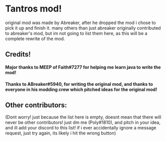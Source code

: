 # Tantros mod!
original mod was made by Abreaker, after he dropped the mod i chose to pick it up and finish it. many others than just abreaker originally contributed to abreaker's mod, but im not going to list them here, as this will be a complete rewrite of the mod. 

## Credits!

#### Major thanks to MEEP of Faith#7277 for helping me learn java to write the mod!

#### Thanks to ABreaker#5940, for writing the original mod, and thanks to everyone in his modding crew which pitched ideas for the original mod!

## Other contributors:

(Dont worry! just because the list here is empty, doesnt mean that there will never be other contributors! just dm me (Poly#1810), and pitch in your idea, and ill add your discord to this list! if i ever accidentally ignore a message request, just try again, its likely i hit the wrong button)
